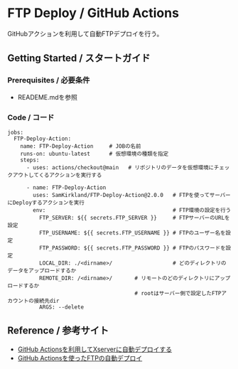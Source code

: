 # FTP Deploy / GitHub Actions

GitHubアクションを利用して自動FTPデプロイを行う。

## Getting Started / スタートガイド

### Prerequisites / 必要条件

- READEME.mdを参照

### Code / コード

```
jobs:
  FTP-Deploy-Action:
    name: FTP-Deploy-Action     # JOBの名前
    runs-on: ubuntu-latest      # 仮想環境の種類を指定
    steps:
      - uses: actions/checkout@main   # リポジトリのデータを仮想環境にチェックアウトしてくるアクションを実行する

      - name: FTP-Deploy-Action
        uses: SamKirkland/FTP-Deploy-Action@2.0.0   # FTPを使ってサーバーにDeployするアクションを実行
        env:                                        # FTP環境の設定を行う
          FTP_SERVER: ${{ secrets.FTP_SERVER }}     # FTPサーバーのURLを設定
          FTP_USERNAME: ${{ secrets.FTP_USERNAME }} # FTPのユーザー名を設定
          FTP_PASSWORD: ${{ secrets.FTP_PASSWORD }} # FTPのパスワードを設定
          LOCAL_DIR: ./<dirname>/                   # どのディレクトリのデータをアップロードするか
          REMOTE_DIR: /<dirname>/       # リモートのどのディレクトリにアップロードするか
                                        # rootはサーバー側で設定したFTPアカウントの接続先dir
          ARGS: --delete

```

## Reference / 参考サイト

- [GitHub Actionsを利用してXserverに自動デプロイする](https://qiita.com/ikeyansaza/items/96fcd40b5a6ea616e913)
- [GitHub Actionsを使ったFTPの自動デプロイ](https://qiita.com/chieeeeno/items/6be835c74d6d7f597c6a)

